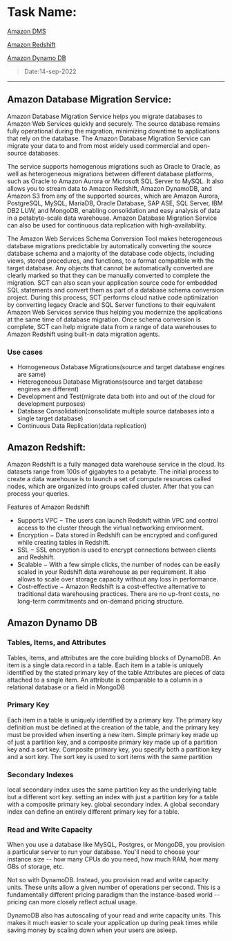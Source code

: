 # Task Name: 
[Amazon DMS](https://www.amazonaws.cn/en/dms/)

[Amazon Redshift](https://www.tutorialspoint.com/amazon_web_services/amazon_web_services_redshift.htm)

[Amazon Dynamo DB](https://www.dynamodbguide.com/what-is-dynamo-db/)

>  Date:14-sep-2022
---
## Amazon Database Migration Service:
Amazon Database Migration Service helps you migrate databases to Amazon Web Services quickly and securely. The source database remains fully operational during the migration, minimizing downtime to applications that rely on the database. The Amazon Database Migration Service can migrate your data to and from most widely used commercial and open-source databases.

The service supports homogenous migrations such as Oracle to Oracle, as well as heterogeneous migrations between different database platforms, such as Oracle to Amazon Aurora or Microsoft SQL Server to MySQL. It also allows you to stream data to Amazon Redshift, Amazon DynamoDB, and Amazon S3 from any of the supported sources, which are Amazon Aurora, PostgreSQL, MySQL, MariaDB, Oracle Database, SAP ASE, SQL Server, IBM DB2 LUW, and MongoDB, enabling consolidation and easy analysis of data in a petabyte-scale data warehouse. Amazon Database Migration Service can also be used for continuous data replication with high-availability.

The Amazon Web Services  Schema Conversion Tool makes heterogeneous database migrations predictable by automatically converting the source database schema and a majority of the database code objects, including views, stored procedures, and functions, to a format compatible with the target database. Any objects that cannot be automatically converted are clearly marked so that they can be manually converted to complete the migration. SCT can also scan your application source code for embedded SQL statements and convert them as part of a database schema conversion project. During this process, SCT performs cloud native code optimization by converting legacy Oracle and SQL Server functions to their equivalent Amazon Web Services service thus helping you modernize the applications at the same time of database migration. Once schema conversion is complete, SCT can help migrate data from a range of data warehouses to Amazon Redshift using built-in data migration agents.

### Use cases
* Homogeneous Database Migrations(source and target database engines are same)
* Heterogeneous Database Migrations(source and target database engines are different)
* Development and Test(migrate data both into and out of the cloud for development purposes)
* Database Consolidation(consolidate multiple source databases into a single target database)
* Continuous Data Replication(data replication)

## Amazon Redshift:
Amazon Redshift is a fully managed data warehouse service in the cloud. Its datasets range from 100s of gigabytes to a petabyte. The initial process to create a data warehouse is to launch a set of compute resources called nodes, which are organized into groups called cluster. After that you can process your queries.

Features of Amazon Redshift
* Supports VPC − The users can launch Redshift within VPC and control access to the cluster through the virtual networking environment.
* Encryption − Data stored in Redshift can be encrypted and configured while creating tables in Redshift.
* SSL − SSL encryption is used to encrypt connections between clients and Redshift.
* Scalable − With a few simple clicks, the number of nodes can be easily scaled in your Redshift data warehouse as per requirement. It also allows to scale over storage capacity without any loss in performance.
* Cost-effective − Amazon Redshift is a cost-effective alternative to traditional data warehousing practices. There are no up-front costs, no long-term commitments and on-demand pricing structure.

## Amazon Dynamo DB
### Tables, Items, and Attributes
Tables, items, and attributes are the core building blocks of DynamoDB.
An item is a single data record in a table. Each item in a table is uniquely identified by the stated 
primary key of the table
Attributes are pieces of data attached to a single item.
An attribute is comparable to a column in a relational database or a field in MongoDB

### Primary Key
Each item in a table is uniquely identified by a primary key. The primary key definition must be defined at the creation of the table, and the primary key must be provided when inserting a new item.
Simple primary key made up of just a partition key, and a composite primary key made up of a partition key and a sort key.
Composite primary key, you specify both a partition key and a sort key. The sort key is used to sort items with the same partition

### Secondary Indexes
local secondary index uses the same partition key as the underlying table but a different sort key.
setting an index with just a partition key for a table with a composite primary key.
global secondary index. A global secondary index can define an entirely different primary key for a table.


### Read and Write Capacity
When you use a database like MySQL, Postgres, or MongoDB, you provision a particular server to run your database. You'll need to choose your instance size -- how many CPUs do you need, how much RAM, how many GBs of storage, etc.

Not so with DynamoDB. Instead, you provision read and write capacity units. These units allow a given number of operations per second. This is a fundamentally different pricing paradigm than the instance-based world -- pricing can more closely reflect actual usage.

DynamoDB also has autoscaling of your read and write capacity units. This makes it much easier to scale your application up during peak times while saving money by scaling down when your users are asleep.
